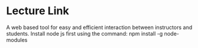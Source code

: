 # Lecture Link
A web based tool for easy and efficient interaction between instructors and students.
Install node js first using the command:
npm install -g node-modules
